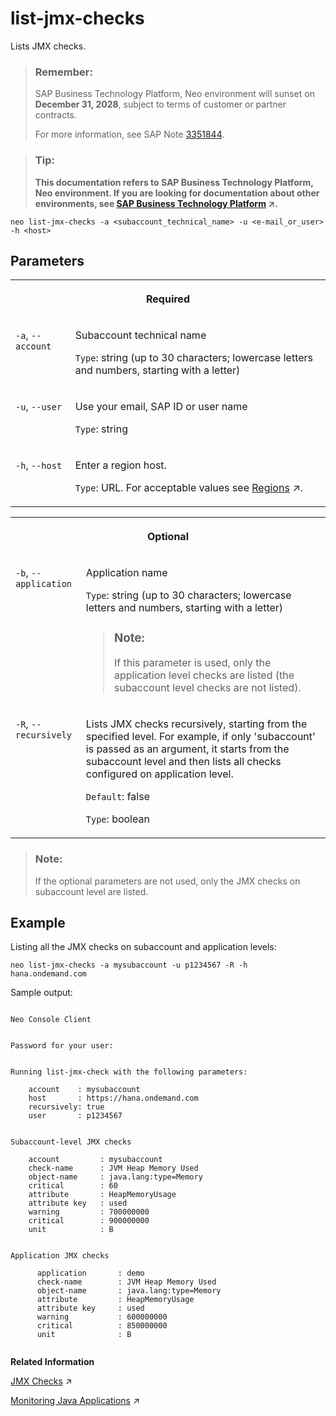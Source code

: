 <!-- loioc6fedee0a1394991a913ec94fb654826 -->

# list-jmx-checks

Lists JMX checks.



> ### Remember:  
> SAP Business Technology Platform, Neo environment will sunset on **December 31, 2028**, subject to terms of customer or partner contracts.
> 
> For more information, see SAP Note [3351844](https://me.sap.com/notes/3351844).

> ### Tip:  
> **This documentation refers to SAP Business Technology Platform, Neo environment. If you are looking for documentation about other environments, see [SAP Business Technology Platform](https://help.sap.com/viewer/65de2977205c403bbc107264b8eccf4b/Cloud/en-US/6a2c1ab5a31b4ed9a2ce17a5329e1dd8.html "SAP Business Technology Platform (SAP BTP) is an integrated offering comprised of four technology portfolios: database and data management, application development and integration, analytics, and intelligent technologies. The platform offers users the ability to turn data into business value, compose end-to-end business processes, and build and extend SAP applications quickly.") :arrow_upper_right:.**



```
neo list-jmx-checks -a <subaccount_technical_name> -u <e-mail_or_user> -h <host>
```



## Parameters


<table>
<tr>
<th valign="top" colspan="2">

Required



</th>
</tr>
<tr>
<td valign="top">

`-a`, `--account`



</td>
<td valign="top">

Subaccount technical name

`Type`: string \(up to 30 characters; lowercase letters and numbers, starting with a letter\)



</td>
</tr>
<tr>
<td valign="top">

`-u`, `--user`



</td>
<td valign="top">

Use your email, SAP ID or user name

`Type`: string



</td>
</tr>
<tr>
<td valign="top">

`-h`, `--host`



</td>
<td valign="top">

Enter a region host.

`Type`: URL. For acceptable values see [Regions](https://help.sap.com/viewer/65de2977205c403bbc107264b8eccf4b/Cloud/en-US/350356d1dc314d3199dca15bd2ab9b0e.html "You can deploy applications in different regions. Each region represents a geographical location (for example, Europe, US East) where applications, data, or services are hosted.") :arrow_upper_right:.



</td>
</tr>
</table>


<table>
<tr>
<th valign="top" colspan="2">

Optional



</th>
</tr>
<tr>
<td valign="top">

`-b`, `--application` 



</td>
<td valign="top">

Application name

`Type`: string \(up to 30 characters; lowercase letters and numbers, starting with a letter\)

> ### Note:  
> If this parameter is used, only the application level checks are listed \(the subaccount level checks are not listed\).



</td>
</tr>
<tr>
<td valign="top">

`-R`, `--recursively`



</td>
<td valign="top">

Lists JMX checks recursively, starting from the specified level. For example, if only 'subaccount' is passed as an argument, it starts from the subaccount level and then lists all checks configured on application level.

`Default`: false

`Type`: boolean



</td>
</tr>
</table>

> ### Note:  
> If the optional parameters are not used, only the JMX checks on subaccount level are listed.



<a name="loioc6fedee0a1394991a913ec94fb654826__section_rvn_ndz_5fb"/>

## Example

Listing all the JMX checks on subaccount and application levels:

```
neo list-jmx-checks -a mysubaccount -u p1234567 -R -h hana.ondemand.com
```

Sample output:

```
 
Neo Console Client


Password for your user:


Running list-jmx-check with the following parameters:

	account    : mysubaccount
	host       : https://hana.ondemand.com
	recursively: true
	user       : p1234567


Subaccount-level JMX checks

    account         : mysubaccount
    check-name      : JVM Heap Memory Used
    object-name     : java.lang:type=Memory
    critical        : 60
    attribute       : HeapMemoryUsage
    attribute key   : used
    warning         : 700000000
    critical        : 900000000 
    unit            : B


Application JMX checks
			
      application       : demo
      check-name        : JVM Heap Memory Used
      object-name       : java.lang:type=Memory
      attribute         : HeapMemoryUsage
      attribute key     : used
      warning           : 600000000
      critical          : 850000000
      unit              : B


```

**Related Information**  


[JMX Checks](https://help.sap.com/viewer/64f7d2b06c6b40a9b3097860c5930641/Cloud/en-US/ef5c05a713154945b347f87b54446c2b.html "Registering JMX checks for SAP Monitoring service allows alerting on any metric that is based on JMX MBean attribute.") :arrow_upper_right:

[Monitoring Java Applications](https://help.sap.com/viewer/64f7d2b06c6b40a9b3097860c5930641/Cloud/en-US/cf4b2953c2534c0a9b491abf5a4847d7.html "") :arrow_upper_right:

